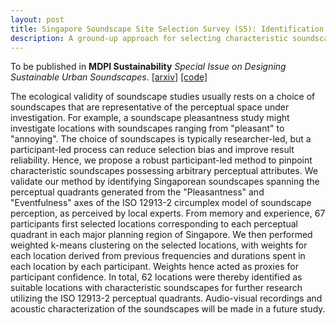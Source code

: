 ```yaml
---
layout: post
title: Singapore Soundscape Site Selection Survey (S5): Identification of Characteristic Soundscapes of Singapore via Weighted k-means Clustering
description: A ground-up approach for selecting characteristic soundscapes
---
```


To be published in **MDPI Sustainability** _Special Issue on Designing Sustainable Urban Soundscapes_. 
[[arxiv]](https://arxiv.org/abs/2206.03112) [[code]](https://github.com/ntudsp/singapore-soundscape-site-selection-survey)

The ecological validity of soundscape studies usually rests on a choice of soundscapes that are representative of the perceptual space under investigation. For example, a soundscape pleasantness study might investigate locations with soundscapes ranging from "pleasant" to "annoying". The choice of soundscapes is typically researcher-led, but a participant-led process can reduce selection bias and improve result reliability. Hence, we propose a robust participant-led method to pinpoint characteristic soundscapes possessing arbitrary perceptual attributes. We validate our method by identifying Singaporean soundscapes spanning the perceptual quadrants generated from the "Pleasantness" and "Eventfulness" axes of the ISO 12913-2 circumplex model of soundscape perception, as perceived by local experts. From memory and experience, 67 participants first selected locations corresponding to each perceptual quadrant in each major planning region of Singapore. We then performed weighted k-means clustering on the selected locations, with weights for each location derived from previous frequencies and durations spent in each location by each participant. Weights hence acted as proxies for participant confidence. In total, 62 locations were thereby identified as suitable locations with characteristic soundscapes for further research utilizing the ISO 12913-2 perceptual quadrants. Audio-visual recordings and acoustic characterization of the soundscapes will be made in a future study.
